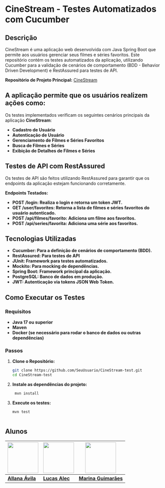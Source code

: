 # CineStream - Testes Automatizados com Cucumber

## Descrição

CineStream é uma aplicação web desenvolvida com Java Spring Boot que permite aos usuários gerenciar seus filmes e séries favoritos. Este repositório contém os testes automatizados da aplicação, utilizando Cucumber para a validação de cenários de comportamento (BDD - Behavior Driven Development) e RestAssured para testes de API.


**Repositório de Projeto Principal:** [CineStream](https://github.com/LucasAlec/CineStreamTA?tab=readme-ov-file)

## A aplicação permite que os usuários realizem ações como:

Os testes implementados verificam os seguintes cenários principais da aplicação **CineStream**:

- **Cadastro de Usuário**
- **Autenticação de Usuário**
- **Gerenciamento de Filmes e Séries Favoritos**
- **Busca de Filmes e Séries**
- **Exibição de Detalhes de Filmes e Séries**

## Testes de API com RestAssured
Os testes de API são feitos utilizando RestAssured para garantir que os endpoints da aplicação estejam funcionando corretamente.

**Endpoints Testados:**
- **POST /login: Realiza o login e retorna um token JWT.**
- **GET /user/favorites: Retorna a lista de filmes e séries favoritos do usuário autenticado.**
- **POST /api/filmes/favorito: Adiciona um filme aos favoritos.**
- **POST /api/series/favorita: Adiciona uma série aos favoritos.**

## Tecnologias Utilizadas
- **Cucumber: Para a definição de cenários de comportamento (BDD).**
- **RestAssured: Para testes de API**
- **JUnit: Framework para testes automatizados.**
- **Mockito: Para mocking de dependências.**
- **Spring Boot: Framework principal da aplicação.**
- **PostgreSQL: Banco de dados em produção.**
- **JWT: Autenticação via tokens JSON Web Token.**


## Como Executar os Testes

### Requisitos

- **Java 17 ou superior**
- **Maven**
- **Docker (se necessário para rodar o banco de dados ou outras dependências)**

### Passos

1. **Clone o Repositório:**

   ```bash
   git clone https://github.com/SeuUsuario/CineStream-test.git
   cd CineStream-test

2. **Instale as dependências do projeto:**

   ```bash
    mvn install

3. **Execute os testes:**

   ```bash
   mvn test
````
````

## Alunos

| <img src="https://avatars.githubusercontent.com/u/61765668?v=4" width="100"> | <img src="https://avatars.githubusercontent.com/u/89415462?v=4" width="100"> | <img src="https://avatars.githubusercontent.com/u/114600184?v=4" width="100"> |
|------------------------------------------------------------------------------|------------------------------------------------------------------------------|------------------------------------------------------------------------------|
| [**Allana Ávila**](https://github.com/allanaavila)                           | [**Lucas Alec**](https://github.com/LucasAlec)                              | [**Marina Guimarães**](https://github.com/marinagv95)                           |

